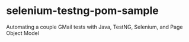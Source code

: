 # selenium-testng-pom-sample
Automating a couple GMail tests with Java, TestNG, Selenium, and Page Object Model
